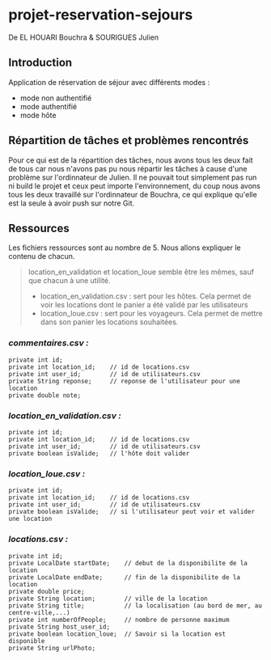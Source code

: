 # projet-reservation-sejours
De EL HOUARI Bouchra & SOURIGUES Julien

## Introduction

Application de réservation de séjour avec différents modes :
- mode non authentifié
- mode authentifié
- mode hôte

## Répartition de tâches et problèmes rencontrés

Pour ce qui est de la répartition des tâches, nous avons tous les deux fait de tous car nous n'avons pas pu nous répartir les tâches à cause d'une problème sur l'ordinnateur de Julien. Il ne pouvait tout simplement pas run ni build le projet et ceux peut importe l'environnement, du coup nous avons tous les deux travaillé sur l'ordinnateur de Bouchra, ce qui explique qu'elle est la seule à avoir push sur notre Git.

## Ressources
Les fichiers ressources sont au nombre de 5. Nous allons expliquer le contenu de chacun.
> location_en_validation et location_loue semble être les mêmes, sauf que chacun à une utilité.
> - location_en_validation.csv : sert pour les hôtes. Cela permet de voir les locations dont le panier a été validé par les utilisateurs
> - location_loue.csv : sert pour les voyageurs. Cela permet de mettre dans son panier les locations souhaitées.

### _commentaires.csv :_
    private int id;
    private int location_id;    // id de locations.csv
    private int user_id;        // id de utilisateurs.csv
    private String reponse;     // reponse de l'utilisateur pour une location
    private double note;

### _location_en_validation.csv :_
    private int id;
    private int location_id;    // id de locations.csv
    private int user_id;        // id de utilisateurs.csv
    private boolean isValide;   // l'hôte doit valider

### _location_loue.csv :_
    private int id;
    private int location_id;    // id de locations.csv
    private int user_id;        // id de utilisateurs.csv
    private boolean isValide;   // si l'utilisateur peut voir et valider une location

### _locations.csv :_
    private int id;
    private LocalDate startDate;    // debut de la disponibilite de la location
    private LocalDate endDate;      // fin de la disponibilite de la location
    private double price;
    private String location;        // ville de la location
    private String title;           // la localisation (au bord de mer, au centre-ville,...)
    private int numberOfPeople;     // nombre de personne maximum
    private String host_user_id;
    private boolean location_loue;  // Savoir si la location est disponible
    private String urlPhoto;
